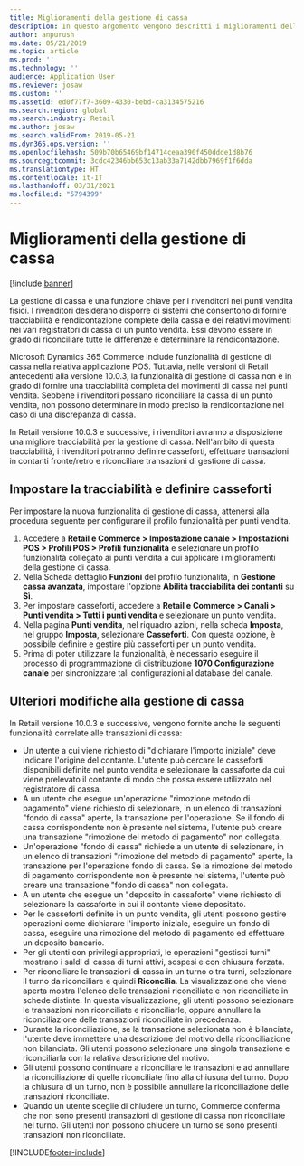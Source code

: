 ```yaml
---
title: Miglioramenti della gestione di cassa
description: In questo argomento vengono descritti i miglioramenti della gestione di cassa in POS per Dynamics 365 Commerce.
author: anpurush
ms.date: 05/21/2019
ms.topic: article
ms.prod: ''
ms.technology: ''
audience: Application User
ms.reviewer: josaw
ms.custom: ''
ms.assetid: ed0f77f7-3609-4330-bebd-ca3134575216
ms.search.region: global
ms.search.industry: Retail
ms.author: josaw
ms.search.validFrom: 2019-05-21
ms.dyn365.ops.version: ''
ms.openlocfilehash: 509b70b65469bf14714ceaa390f450ddde1d8b76
ms.sourcegitcommit: 3cdc42346bb653c13ab33a7142dbb7969f1f6dda
ms.translationtype: HT
ms.contentlocale: it-IT
ms.lasthandoff: 03/31/2021
ms.locfileid: "5794399"
---
```

# <a name="cash-management-improvements"></a>Miglioramenti della gestione di cassa

[!include [banner](includes/banner.md)]


La gestione di cassa è una funzione chiave per i rivenditori nei punti vendita fisici. I rivenditori desiderano disporre di sistemi che consentono di fornire tracciabilità e rendicontazione complete della cassa e dei relativi movimenti nei vari registratori di cassa di un punto vendita. Essi devono essere in grado di riconciliare tutte le differenze e determinare la rendicontazione.


Microsoft Dynamics 365 Commerce include funzionalità di gestione di cassa nella relativa applicazione POS. Tuttavia, nelle versioni di Retail antecedenti alla versione 10.0.3, la funzionalità di gestione di cassa non è in grado di fornire una tracciabilità completa dei movimenti di cassa nei punti vendita. Sebbene i rivenditori possano riconciliare la cassa di un punto vendita, non possono determinare in modo preciso la rendicontazione nel caso di una discrepanza di cassa.


In Retail versione 10.0.3 e successive, i rivenditori avranno a disposizione una migliore tracciabilità per la gestione di cassa. Nell'ambito di questa tracciabilità, i rivenditori potranno definire casseforti, effettuare transazioni in contanti fronte/retro e riconciliare transazioni di gestione di cassa.

## <a name="set-up-traceability-and-define-safes"></a>Impostare la tracciabilità e definire casseforti

Per impostare la nuova funzionalità di gestione di cassa, attenersi alla procedura seguente per configurare il profilo funzionalità per punti vendita.

1. Accedere a **Retail e Commerce \> Impostazione canale \> Impostazioni POS \> Profili POS \> Profili funzionalità** e selezionare un profilo funzionalità collegato ai punti vendita a cui applicare i miglioramenti della gestione di cassa.
2. Nella Scheda dettaglio **Funzioni** del profilo funzionalità, in **Gestione cassa avanzata**, impostare l'opzione **Abilità tracciabilità dei contanti** su **Sì**.
3. Per impostare casseforti, accedere a **Retail e Commerce \> Canali \> Punti vendita \> Tutti i punti vendita** e selezionare un punto vendita.
4. Nella pagina **Punti vendita**, nel riquadro azioni, nella scheda **Imposta**, nel gruppo **Imposta**, selezionare **Casseforti**. Con questa opzione, è possibile definire e gestire più casseforti per un punto vendita.
4. Prima di poter utilizzare la funzionalità, è necessario eseguire il processo di programmazione di distribuzione **1070 Configurazione canale** per sincronizzare tali configurazioni al database del canale.

## <a name="additional-cash-management-changes"></a>Ulteriori modifiche alla gestione di cassa

In Retail versione 10.0.3 e successive, vengono fornite anche le seguenti funzionalità correlate alle transazioni di cassa:

- Un utente a cui viene richiesto di "dichiarare l'importo iniziale" deve indicare l'origine del contante. L'utente può cercare le casseforti disponibili definite nel punto vendita e selezionare la cassaforte da cui viene prelevato il contante di modo che possa essere utilizzato nel registratore di cassa.
- A un utente che esegue un'operazione "rimozione metodo di pagamento" viene richiesto di selezionare, in un elenco di transazioni "fondo di cassa" aperte, la transazione per l'operazione. Se il fondo di cassa corrispondente non è presente nel sistema, l'utente può creare una transazione "rimozione del metodo di pagamento" non collegata.
- Un'operazione "fondo di cassa" richiede a un utente di selezionare, in un elenco di transazioni "rimozione del metodo di pagamento" aperte, la transazione per l'operazione fondo di cassa. Se la rimozione del metodo di pagamento corrispondente non è presente nel sistema, l'utente può creare una transazione "fondo di cassa" non collegata.
- A un utente che esegue un "deposito in cassaforte" viene richiesto di selezionare la cassaforte in cui il contante viene depositato.
- Per le casseforti definite in un punto vendita, gli utenti possono gestire operazioni come dichiarare l'importo iniziale, eseguire un fondo di cassa, eseguire una rimozione del metodo di pagamento ed effettuare un deposito bancario.
- Per gli utenti con privilegi appropriati, le operazioni "gestisci turni" mostrano i saldi di cassa di turni attivi, sospesi e con chiusura forzata.
- Per riconciliare le transazioni di cassa in un turno o tra turni, selezionare il turno da riconciliare e quindi **Riconcilia**. La visualizzazione che viene aperta mostra l'elenco delle transazioni riconciliate e non riconciliate in schede distinte. In questa visualizzazione, gli utenti possono selezionare le transazioni non riconciliate e riconciliarle, oppure annullare la riconciliazione delle transazioni riconciliate in precedenza.
- Durante la riconciliazione, se la transazione selezionata non è bilanciata, l'utente deve immettere una descrizione del motivo della riconciliazione non bilanciata. Gli utenti possono selezionare una singola transazione e riconciliarla con la relativa descrizione del motivo.
- Gli utenti possono continuare a riconciliare le transazioni e ad annullare la riconciliazione di quelle riconciliate fino alla chiusura del turno. Dopo la chiusura di un turno, non è possibile annullare la riconciliazione delle transazioni riconciliate.
- Quando un utente sceglie di chiudere un turno, Commerce conferma che non sono presenti transazioni di gestione di cassa non riconciliate nel turno. Gli utenti non possono chiudere un turno se sono presenti transazioni non riconciliate.


[!INCLUDE[footer-include](../includes/footer-banner.md)]